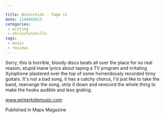 ```yaml
---

title: Winterkids - Tape it
date: 1148402615
categories:
 - writing
 - chrischinchilla
tags: 
 - music 
 - reviews
---
```


Sorry, this is horrible, bloody disco beats all over the place for no real reason, stupid inane lyrics about taping a TV program and irritating Xylophone plastered over the top of some horrendously recorded tinny guitars. It's not a bad song, it has a catchy chorus, I'd just like to take the band, rearrange the song, strip it down and rerecord the whole thing to make the hooks audible and less grating.

<a href="https://www.winterkidsmusic.com" target="_blank">www.winterkidsmusic.com</a>

Published in Maps Magazine
